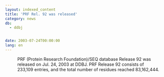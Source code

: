 ```yaml
---
layout: indexed_content
title: 'PRF Rel. 92 was released'
category: news
db:
  - ddbj


date: 2003-07-24T00:00:00
lang: en
---
```


<dd>PRF (Protein Research Foundation)/SEQ database Release 92 was released on Jul. 24, 2003 at DDBJ. PRF Release 92 consists of 233,109 entries, and the total number of residues reached 83,162,444.</dd>
